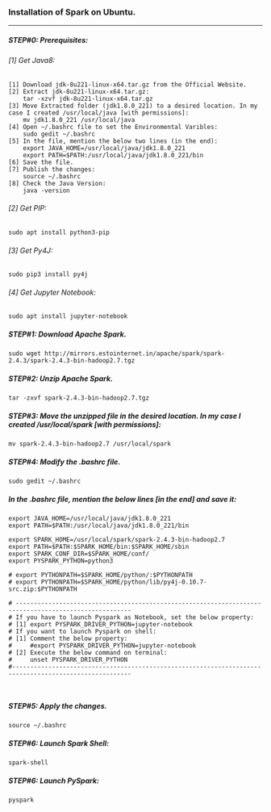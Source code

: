 ### Installation of Spark on Ubuntu.
<hr>

##### STEP#0: Prerequisites:

###### [1] Get Java8:

```
[1] Download jdk-8u221-linux-x64.tar.gz from the Official Website.
[2] Extract jdk-8u221-linux-x64.tar.gz:
    tar -xzvf jdk-8u221-linux-x64.tar.gz
[3] Move Extracted folder (jdk1.8.0_221) to a desired location. In my case I created /usr/local/java [with permissions]:
    mv jdk1.8.0_221 /usr/local/java
[4] Open ~/.bashrc file to set the Environmental Varibles:
    sudo gedit ~/.bashrc	
[5] In the file, mention the below two lines (in the end):
    export JAVA_HOME=/usr/local/java/jdk1.8.0_221
    export PATH=$PATH:/usr/local/java/jdk1.8.0_221/bin
[6] Save the file.
[7] Publish the changes:
    source ~/.bashrc
[8] Check the Java Version: 
    java -version
```

###### [2] Get PIP:
```
sudo apt install python3-pip
```
###### [3] Get Py4J:
```
sudo pip3 install py4j
```
###### [4] Get Jupyter Notebook:
```
sudo apt install jupyter-notebook
```

##### STEP#1: Download Apache Spark.
```
sudo wget http://mirrors.estointernet.in/apache/spark/spark-2.4.3/spark-2.4.3-bin-hadoop2.7.tgz 
```
##### STEP#2: Unzip Apache Spark.
```
tar -zxvf spark-2.4.3-bin-hadoop2.7.tgz 
```
##### STEP#3: Move the unzipped file in the desired location. In my case I created /usr/local/spark [with permissions]:
```
mv spark-2.4.3-bin-hadoop2.7 /usr/local/spark
```
##### STEP#4: Modify the .bashrc file.
```
sudo gedit ~/.bashrc 
```
#####  In the .bashrc file, mention the below lines [in the end] and save it:  </br>
```
export JAVA_HOME=/usr/local/java/jdk1.8.0_221
export PATH=$PATH:/usr/local/java/jdk1.8.0_221/bin

export SPARK_HOME=/usr/local/spark/spark-2.4.3-bin-hadoop2.7
export PATH=$PATH:$SPARK_HOME/bin:$SPARK_HOME/sbin
export SPARK_CONF_DIR=$SPARK_HOME/conf/
export PYSPARK_PYTHON=python3

# export PYTHONPATH=$SPARK_HOME/python/:$PYTHONPATH
# export PYTHONPATH=$SPARK_HOME/python/lib/py4j-0.10.7-src.zip:$PYTHONPATH

# ------------------------------------------------------------------------------------------------------
# If you have to launch Pyspark as Notebook, set the below property:
# [1] export PYSPARK_DRIVER_PYTHON=jupyter-notebook
# If you want to launch Pyspark on shell:
# [1] Comment the below property:
#     #export PYSPARK_DRIVER_PYTHON=jupyter-notebook
# [2] Execute the below command on terminal:
#     unset PYSPARK_DRIVER_PYTHON
#-------------------------------------------------------------------------------------------------------

 
```
##### STEP#5: Apply the changes.
```
source ~/.bashrc 
```
##### STEP#6: Launch Spark Shell:
```
spark-shell  
```
##### STEP#6: Launch PySpark:
```
pyspark 
```
